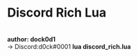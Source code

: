 <h1>Discord Rich Lua</h1><br>
<b>author: dock0d1</b><br> -> Discord:d0ck#0001
<b>lua discord_rich.lua</b>
